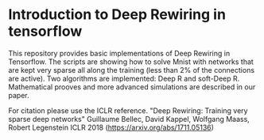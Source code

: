 # Introduction to Deep Rewiring in tensorflow
This repository provides basic implementations of Deep Rewiring in Tensorflow. The scripts are showing how to solve Mnist with networks that are kept very sparse all along the training (less than 2% of the connections are active). Two algorithms are implemented: Deep R and soft-Deep R. Mathematical prooves and more advanced simulations are described in our paper.

For citation please use the ICLR reference.
"Deep Rewiring: Training very sparse deep networks"
Guillaume Bellec, David Kappel, Wolfgang Maass, Robert Legenstein
ICLR 2018
(https://arxiv.org/abs/1711.05136)
